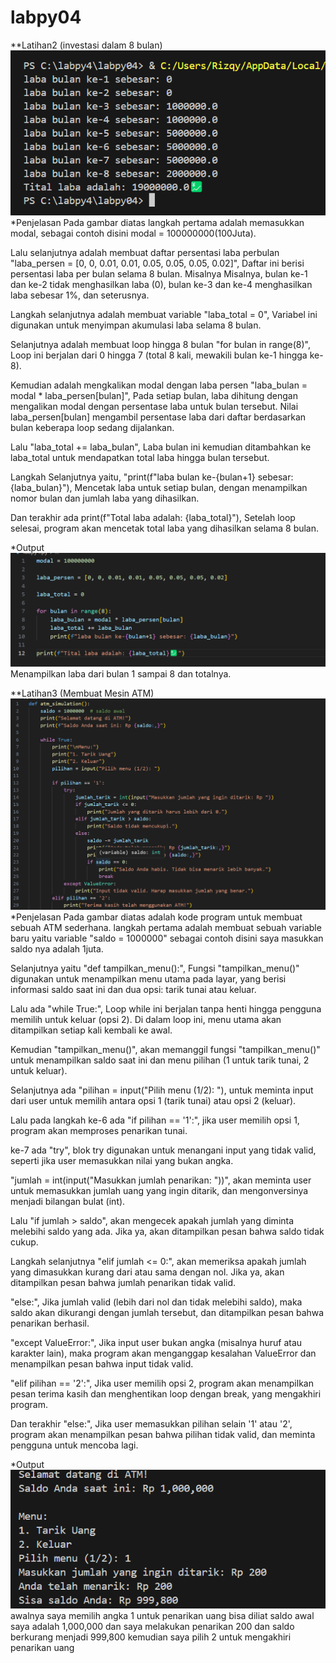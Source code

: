 # labpy04
**Latihan2 (investasi dalam 8 bulan) 
![gambar 1](picture/gambar1.png)
*Penjelasan 
Pada gambar diatas langkah pertama adalah memasukkan modal, sebagai contoh disini modal = 100000000(100Juta).

Lalu selanjutnya adalah membuat daftar persentasi laba perbulan "laba_persen = [0, 0, 0.01, 0.01, 0.05, 0.05, 0.05, 0.02]", Daftar ini berisi persentasi laba per bulan selama 8 bulan. Misalnya Misalnya, bulan ke-1 dan ke-2 tidak menghasilkan laba (0), bulan ke-3 dan ke-4 menghasilkan laba sebesar 1%, dan seterusnya.

Langkah selanjutnya adalah membuat variable "laba_total = 0", Variabel ini digunakan untuk menyimpan akumulasi laba selama 8 bulan.

Selanjutnya adalah membuat loop hingga 8 bulan "for bulan in range(8)", Loop ini berjalan dari 0 hingga 7 (total 8 kali, mewakili bulan ke-1 hingga ke-8).

Kemudian adalah mengkalikan modal dengan laba persen "laba_bulan = modal * laba_persen[bulan]", Pada setiap bulan, laba dihitung dengan mengalikan modal dengan persentase laba untuk bulan tersebut. Nilai laba_persen[bulan] mengambil persentase laba dari daftar berdasarkan bulan keberapa loop sedang dijalankan.

Lalu "laba_total += laba_bulan", Laba bulan ini kemudian ditambahkan ke laba_total untuk mendapatkan total laba hingga bulan tersebut.

Langkah Selanjutnya yaitu, "print(f"laba bulan ke-{bulan+1} sebesar: {laba_bulan}"), Mencetak laba untuk setiap bulan, dengan menampilkan nomor bulan dan jumlah laba yang dihasilkan.

Dan terakhir ada print(f"Total laba adalah: {laba_total}"), Setelah loop selesai, program akan mencetak total laba yang dihasilkan selama 8 bulan.
 
*Output
![Gambar 2](picture/gambar2.png)
Menampilkan laba dari bulan 1 sampai 8 dan totalnya.


**Latihan3 (Membuat Mesin ATM)
![Gambar 3](picture/gambar3.png)
*Penjelasan
Pada gambar diatas adalah kode program untuk membuat sebuah ATM sederhana. langkah pertama adalah membuat sebuah variable baru yaitu variable "saldo = 1000000" sebagai contoh disini saya masukkan saldo nya adalah 1juta.

Selanjutnya yaitu "def tampilkan_menu():", Fungsi "tampilkan_menu()" digunakan untuk menampilkan menu utama pada layar, yang berisi informasi saldo saat ini dan dua opsi: tarik tunai atau keluar.

Lalu ada "while True:", Loop while ini berjalan tanpa henti hingga pengguna memilih untuk keluar (opsi 2). Di dalam loop ini, menu utama akan ditampilkan setiap kali kembali ke awal.

Kemudian "tampilkan_menu()", akan memanggil fungsi "tampilkan_menu()" untuk menampilkan saldo saat ini dan menu pilihan (1 untuk tarik tunai, 2 untuk keluar).

Selanjutnya ada "pilihan = input("Pilih menu (1/2): "), untuk meminta input dari user untuk memilih antara opsi 1 (tarik tunai) atau opsi 2 (keluar).

Lalu pada langkah ke-6 ada "if pilihan == '1':", jika user memilih opsi 1, program akan memproses penarikan tunai.

ke-7 ada "try", blok try digunakan untuk menangani input yang tidak valid, seperti jika user memasukkan nilai yang bukan angka.

"jumlah = int(input("Masukkan jumlah penarikan: "))", akan meminta user untuk memasukkan jumlah uang yang ingin ditarik, dan mengonversinya menjadi bilangan bulat (int).

Lalu "if jumlah > saldo", akan mengecek apakah jumlah yang diminta melebihi saldo yang ada. Jika ya, akan ditampilkan pesan bahwa saldo tidak cukup.

Langkah selanjutnya "elif jumlah <= 0:", akan memeriksa apakah jumlah yang dimasukkan kurang dari atau sama dengan nol. Jika ya, akan ditampilkan pesan bahwa jumlah penarikan tidak valid.

"else:", Jika jumlah valid (lebih dari nol dan tidak melebihi saldo), maka saldo akan dikurangi dengan jumlah tersebut, dan ditampilkan pesan bahwa penarikan berhasil.

"except ValueError:", Jika input user bukan angka (misalnya huruf atau karakter lain), maka program akan menganggap kesalahan ValueError dan menampilkan pesan bahwa input tidak valid.

"elif pilihan == '2':", Jika user memilih opsi 2, program akan menampilkan pesan terima kasih dan menghentikan loop dengan break, yang mengakhiri program.

Dan terakhir "else:", Jika user memasukkan pilihan selain '1' atau '2', program akan menampilkan pesan bahwa pilihan tidak valid, dan meminta pengguna untuk mencoba lagi.

*Output
![Gambar 4](picture/gambar4.png)
awalnya saya memilih angka 1 untuk penarikan uang bisa diliat saldo awal saya adalah 1,000,000 dan saya melakukan penarikan 200 dan saldo berkurang menjadi 999,800 kemudian saya pilih 2 untuk mengakhiri penarikan uang
